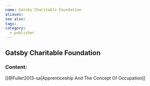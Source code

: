 ```yaml
---
name: Gatsby Charitable Foundation
aliases:
see also:
tags:
category:
  - publisher
---
```


## Gatsby Charitable Foundation

### Content:
[[@Fuller2013-sa|Apprenticeship And The Concept Of Occupation]]